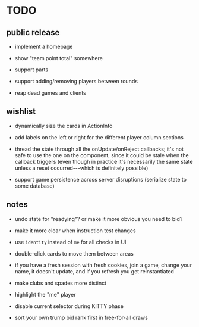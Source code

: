 # TODO

## public release

- implement a homepage

- show "team point total" somewhere

- support parts

- support adding/removing players between rounds

- reap dead games and clients

## wishlist

- dynamically size the cards in ActionInfo

- add labels on the left or right for the different player column sections

- thread the state through all the onUpdate/onReject callbacks; it's not safe
  to use the one on the component, since it could be stale when the callback
  triggers (even though in practice it's necessarily the same state unless a
  reset occurred---which is definitely possible)

- support game persistence across server disruptions (serialize state to some
  database)

## notes

- undo state for "readying"?  or make it more obvious you need to bid?

- make it more clear when instruction test changes

- use `identity` instead of `me` for all checks in UI

- double-click cards to move them between areas

- if you have a fresh session with fresh cookies, join a game, change your
  name, it doesn't update, and if you refresh you get reinstantiated

- make clubs and spades more distinct

- highlight the "me" player

- disable current selector during KITTY phase

- sort your own trump bid rank first in free-for-all draws
